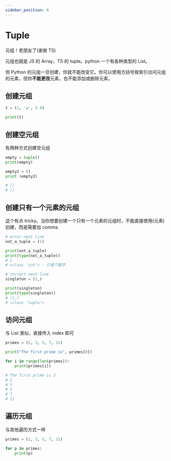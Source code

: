 ```yaml
---
sidebar_position: 6
---
```


# Tuple

元组！老朋友了(谢谢 TS)

元组也就是 JS 的 Array，TS 的 tuple。python 一个有各种类型的 List。

但 Python 的元组一旦创建，你就不能改变它。你可以使用方括号按索引访问元组的元素，但你**不能更改**元素，也不能添加或删除元素。

## 创建元组

```python
t = (1, 'a', 5.4)

print(t)
```

## 创建空元组

有两种方式创建空元组

```python
empty = tuple()
print(empty)

empty2 = ()
print (empty2)

# ()
# ()
```

## 创建只有一个元素的元组

这个有点 tricky。当你想要创建一个只有一个元素的元组时，不能直接使用(元素)创建，而是需要加 comma

```python
# error next line
not_a_tuple = (1)

print(not_a_tuple)
print(type(not_a_tuple))
# 1
# <class 'int'> - 只是个数字

# correct next line
singleton = (1,)

print(singleton)
print(type(singleton))
# (1,)
# <class 'tuple'>
```

## 访问元组

与 List 类似，直接传入 index 即可

```python
primes = (2, 3, 5, 7, 11)

print("The first prime is", primes[0])

for i in range(len(primes)):
    print(primes[i])

# The first prime is 2
# 2
# 3
# 5
# 7
# 11
```

## 遍历元组

与其他遍历方式一样

```python
primes = (2, 3, 5, 7, 11)

for p in primes:
    print(p)
```
